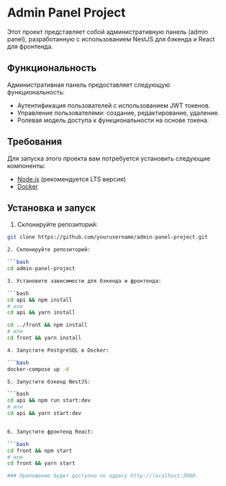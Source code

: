 # Admin Panel Project

Этот проект представляет собой административную панель (admin panel), разработанную с использованием NestJS для бэкенда и React для фронтенда.

## Функциональность

Административная панель предоставляет следующую функциональность:

- Аутентификация пользователей с использованием JWT токенов.
- Управление пользователями: создание, редактирование, удаление.
- Ролевая модель доступа к функциональности на основе токена.

## Требования

Для запуска этого проекта вам потребуется установить следующие компоненты:

- [Node.js](https://nodejs.org/) (рекомендуется LTS версия)
- [Docker](https://www.docker.com/get-started)

## Установка и запуск

1. Склонируйте репозиторий:

```bash
git clone https://github.com/yourusername/admin-panel-project.git

2. Склонируйте репозиторий:

```bash
cd admin-panel-project

3. Установите зависимости для бэкенда и фронтенда:

```bash
cd api && npm install
# или
cd api && yarn install

cd ../front && npm install
# или
cd front && yarn install

4. Запустите PostgreSQL в Docker:

```bash
docker-compose up -d

5. Запустите бэкенд NestJS:

```bash
cd api && npm run start:dev
# или
cd api && yarn start:dev


6. Запустите фронтенд React:

```bash
cd front && npm start
# или
cd front && yarn start

### Приложение будет доступно по адресу http://localhost:3000.
